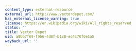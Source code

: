 ```yaml
---
content_type: external-resource
external_url: http://www.vectordepot.com/
has_external_license_warning: true
license: https://en.wikipedia.org/wiki/All_rights_reserved
status: ''
title: Vector Depot
uid: a8bb7f09-f0b6-4d8f-b1c0-ec4c70f0e1a5
wayback_url: ''
---
```

